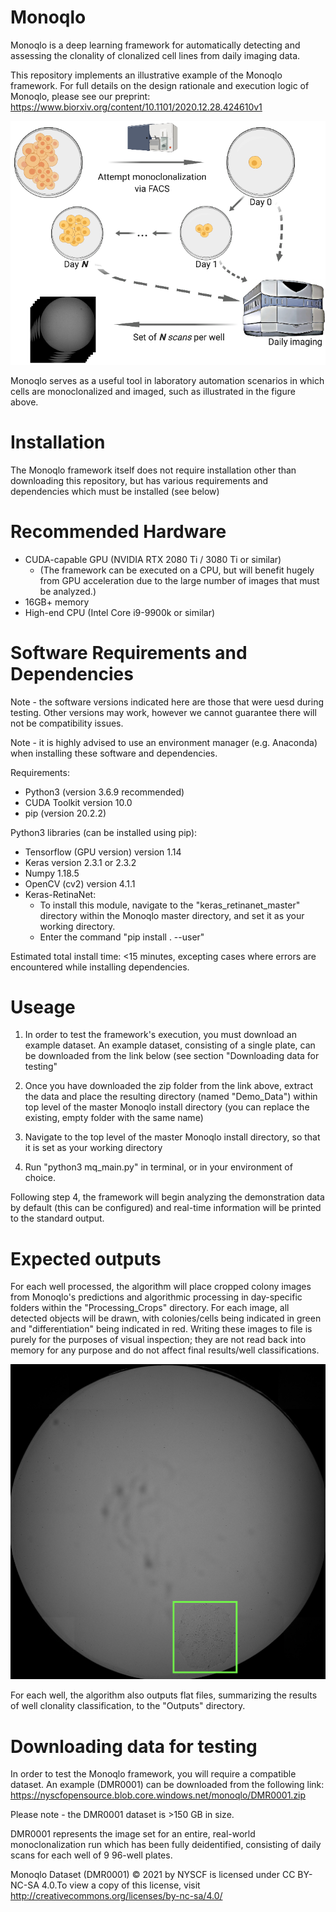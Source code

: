 # Monoqlo
Monoqlo is a deep learning framework for automatically detecting and assessing the clonality of clonalized cell lines from daily imaging data. 

This repository implements an illustrative example of the Monoqlo framework. For full details on the design rationale and execution logic of Monoqlo, please see our preprint:
https://www.biorxiv.org/content/10.1101/2020.12.28.424610v1



![Data generation](data_generation.png)

Monoqlo serves as a useful tool in laboratory automation scenarios in which cells are monoclonalized and imaged, such as illustrated in the figure above.



# Installation

The Monoqlo framework itself does not require installation other than downloading this repository, but has various requirements and dependencies which must be installed (see below)

# Recommended Hardware

- CUDA-capable GPU (NVIDIA RTX 2080 Ti / 3080 Ti or similar)
  - (The framework can be executed on a CPU, but will benefit hugely from GPU acceleration due to the large number of images that must be analyzed.)
- 16GB+ memory
- High-end CPU (Intel Core i9-9900k or similar)


# Software Requirements and Dependencies

Note - the software versions indicated here are those that were uesd during testing. Other versions may work, however we cannot guarantee there will not be compatibility issues.

Note - it is highly advised to use an environment manager (e.g. Anaconda) when installing these software and dependencies.

Requirements:
- Python3 (version 3.6.9 recommended)
- CUDA Toolkit version 10.0
- pip (version 20.2.2)

Python3 libraries (can be installed using pip):
- Tensorflow (GPU version) version 1.14
- Keras version 2.3.1 or 2.3.2
- Numpy 1.18.5
- OpenCV (cv2) version 4.1.1
- Keras-RetinaNet:
  - To install this module, navigate to the "keras_retinanet_master" directory within the Monoqlo master directory, and set it as your working directory.
  - Enter the command "pip install . --user"

Estimated total install time: <15 minutes, excepting cases where errors are encountered while installing dependencies.

# Useage

1. In order to test the framework's execution, you must download an example dataset. An example dataset, consisting of a single plate, can be downloaded from the link below (see section "Downloading data for testing"

2. Once you have downloaded the zip folder from the link above, extract the data and place the resulting directory (named "Demo_Data") within top level of the master Monoqlo install directory (you can replace the existing, empty folder with the same name)

3. Navigate to the top level of the master Monoqlo install directory, so that it is set as your working directory

4. Run "python3 mq_main.py" in terminal, or in your environment of choice.

Following step 4, the framework will begin analyzing the demonstration data by default (this can be configured) and real-time information will be printed to the standard output.

# Expected outputs

For each well processed, the algorithm will place cropped colony images from Monoqlo's predictions and algorithmic processing in day-specific folders within the "Processing_Crops" directory. For each image, all detected objects will be drawn, with colonies/cells being indicated in green and "differentiation" being indicated in red. Writing these images to file is purely for the purposes of visual inspection; they are not read back into memory for any purpose and do not affect final results/well classifications.

![Illustrative output](output_illustration2.png)

For each well, the algorithm also outputs flat files, summarizing the results of well clonality classification, to the "Outputs" directory.

# Downloading data for testing

In order to test the Monoqlo framework, you will require a compatible dataset. An example (DMR0001) can be downloaded from the following link:
https://nyscfopensource.blob.core.windows.net/monoqlo/DMR0001.zip

Please note - the DMR0001 dataset is >150 GB in size.

DMR0001 represents the image set for an entire, real-world monoclonalization run which has been fully deidentified, consisting of daily scans for each well of 9 96-well plates.

Monoqlo Dataset (DMR0001) © 2021 by  NYSCF is licensed under CC BY-NC-SA 4.0.To view a copy of this license, visit http://creativecommons.org/licenses/by-nc-sa/4.0/


